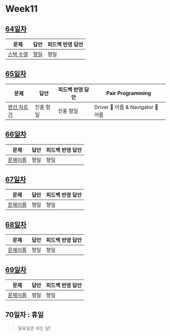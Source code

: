 # Week11

## [64일차](Day64)

| 문제                                              | 답안                        | 피드백 반영 답안 |
| ------------------------------------------------- | --------------------------- | ---------------- |
| [스택 수열](https://www.acmicpc.net/problem/1874) | [형일](Day64/bj1874_jhi.js) | 형일             |

## [65일차](Day65)

| 문제                                                | 답안      | 피드백 반영 답안 | Pair Programming                   |
| --------------------------------------------------- | --------- | ---------------- | ---------------------------------- |
| [랜선 자르기](https://www.acmicpc.net/problem/1654) | 진홍 형일 | 진홍 형일        | Driver 🚗 이름 & Navigator 🧭 이름 |

## [66일차](Day66)

| 문제                 | 답안 | 피드백 반영 답안 |
| -------------------- | ---- | ---------------- |
| [문제이름](문제링크) | 형일 | 형일             |

## [67일차](Day67)

| 문제                 | 답안 | 피드백 반영 답안 |
| -------------------- | ---- | ---------------- |
| [문제이름](문제링크) | 형일 | 형일             |

## [68일차](Day68)

| 문제                 | 답안 | 피드백 반영 답안 |
| -------------------- | ---- | ---------------- |
| [문제이름](문제링크) | 형일 | 형일             |

## [69일차](Day69)

| 문제                 | 답안 | 피드백 반영 답안 |
| -------------------- | ---- | ---------------- |
| [문제이름](문제링크) | 형일 | 형일             |

## 70일차 : 휴일

> 일요일은 쉬는 날!
